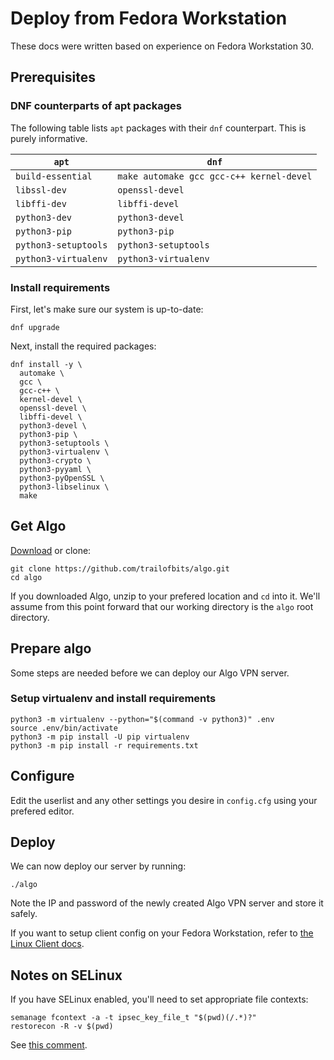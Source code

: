 # Deploy from Fedora Workstation

These docs were written based on experience on Fedora Workstation 30.

## Prerequisites

### DNF counterparts of apt packages

The following table lists `apt` packages with their `dnf` counterpart. This is purely informative.

| `apt` | `dnf` |
| ----- | ----- |
| `build-essential` | `make automake gcc gcc-c++ kernel-devel` |
| `libssl-dev` | `openssl-devel` |
| `libffi-dev` | `libffi-devel` |
| `python3-dev` | `python3-devel` |
| `python3-pip` | `python3-pip` |
| `python3-setuptools` | `python3-setuptools` |
| `python3-virtualenv` | `python3-virtualenv` |

### Install requirements

First, let's make sure our system is up-to-date:

````
dnf upgrade
````

Next, install the required packages:

````
dnf install -y \
  automake \
  gcc \
  gcc-c++ \
  kernel-devel \
  openssl-devel \
  libffi-devel \
  python3-devel \
  python3-pip \
  python3-setuptools \
  python3-virtualenv \
  python3-crypto \
  python3-pyyaml \
  python3-pyOpenSSL \
  python3-libselinux \
  make
````

## Get Algo


[Download](https://github.com/trailofbits/algo/archive/master.zip) or clone:

````
git clone https://github.com/trailofbits/algo.git
cd algo
````

If you downloaded Algo, unzip to your prefered location and `cd` into it.
We'll assume from this point forward that our working directory is the `algo` root directory.


## Prepare algo

Some steps are needed before we can deploy our Algo VPN server.

### Setup virtualenv and install requirements

```
python3 -m virtualenv --python="$(command -v python3)" .env
source .env/bin/activate
python3 -m pip install -U pip virtualenv
python3 -m pip install -r requirements.txt
```

## Configure

Edit the userlist and any other settings you desire in `config.cfg` using your prefered editor.

## Deploy

We can now deploy our server by running:

````
./algo
````

Note the IP and password of the newly created Algo VPN server and store it safely.

If you want to setup client config on your Fedora Workstation, refer to [the Linux Client docs](client-linux.md).

## Notes on SELinux

If you have SELinux enabled, you'll need to set appropriate file contexts:

````
semanage fcontext -a -t ipsec_key_file_t "$(pwd)(/.*)?"
restorecon -R -v $(pwd)
````

See [this comment](https://github.com/trailofbits/algo/issues/263#issuecomment-328053950).
